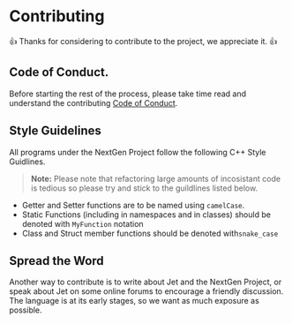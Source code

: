 # Contributing

👍 Thanks for considering to contribute to the project, we appreciate it. 👍

Code of Conduct.
----------------
Before starting the rest of the process, please take time read and understand the contributing
[Code of Conduct](https://github.com/ziglang/zig/wiki/Community-Projects).

Style Guidelines
----------------
All programs under the NextGen Project follow the following C++ Style Guidlines.
> **Note:** Please note that refactoring large amounts of incosistant code is tedious so please try and
> stick to the guildlines listed below.

* Getter and Setter functions are to be named using `camelCase`.
* Static Functions (including in namespaces and in classes) should be denoted with `MyFunction` notation
* Class and Struct member functions should be denoted with`snake_case`




Spread the Word
---------------

Another way to contribute is to write about Jet and the NextGen Project, or speak about Jet on
some online forums to encourage a friendly discussion. The language is at its early stages, so 
we want as much exposure as possible.
